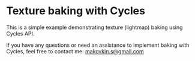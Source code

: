 # Texture baking with Cycles

This is a simple example demonstrating texture (lightmap) baking using Cycles API.

If you have any questions or need an assistance to implement baking with Cycles, feel free to contact me: makovkin.s@gmail.com
